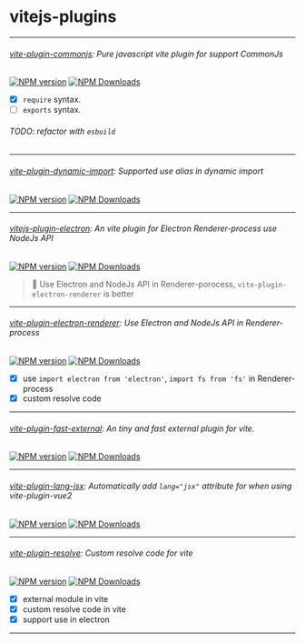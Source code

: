 # vitejs-plugins

---

###### [vite-plugin-commonjs](packages/commonjs): Pure javascript vite plugin for support CommonJs

[![NPM version](https://img.shields.io/npm/v/vite-plugin-commonjs.svg)](https://npmjs.org/package/vite-plugin-commonjs)
[![NPM Downloads](https://img.shields.io/npm/dm/vite-plugin-commonjs.svg)](https://npmjs.org/package/vite-plugin-commonjs)

- [x] `require` syntax.
- [ ] `exports` syntax.

###### TODO: refactor with `esbuild`

---

###### [vite-plugin-dynamic-import](packages/dynamic-import): Supported use alias in dynamic import

[![NPM version](https://img.shields.io/npm/v/vite-plugin-dynamic-import.svg)](https://npmjs.org/package/vite-plugin-dynamic-import)
[![NPM Downloads](https://img.shields.io/npm/dm/vite-plugin-dynamic-import.svg)](https://npmjs.org/package/vite-plugin-dynamic-import)

---

###### [vitejs-plugin-electron](packages/electron): An vite plugin for Electron Renderer-process use NodeJs API

[![NPM version](https://img.shields.io/npm/v/vitejs-plugin-electron.svg)](https://npmjs.org/package/vitejs-plugin-electron)
[![NPM Downloads](https://img.shields.io/npm/dm/vitejs-plugin-electron.svg)](https://npmjs.org/package/vitejs-plugin-electron)

> 🚧 Use Electron and NodeJs API in Renderer-porocess, `vite-plugin-electron-renderer` is better

---

###### [vite-plugin-electron-renderer](packages/electron-renderer): Use Electron and NodeJs API in Renderer-process

[![NPM version](https://img.shields.io/npm/v/vite-plugin-electron-renderer.svg)](https://npmjs.org/package/vite-plugin-electron-renderer)
[![NPM Downloads](https://img.shields.io/npm/dm/vite-plugin-electron-renderer.svg)](https://npmjs.org/package/vite-plugin-electron-renderer)

- [x] use `import electron from 'electron'`, `import fs from 'fs'` in Renderer-process
- [x] custom resolve code

---

###### [vite-plugin-fast-external](packages/fast-external): An tiny and fast external plugin for vite.

[![NPM version](https://img.shields.io/npm/v/vite-plugin-fast-external.svg)](https://npmjs.org/package/vite-plugin-fast-external)
[![NPM Downloads](https://img.shields.io/npm/dm/vite-plugin-fast-external.svg)](https://npmjs.org/package/vite-plugin-fast-external)

---

###### [vite-plugin-lang-jsx](packages/lang-jsx): Automatically add `lang="jsx"` attribute for when using vite-plugin-vue2

[![NPM version](https://img.shields.io/npm/v/vite-plugin-lang-jsx.svg)](https://npmjs.org/package/vite-plugin-lang-jsx)
[![NPM Downloads](https://img.shields.io/npm/dm/vite-plugin-lang-jsx.svg)](https://npmjs.org/package/vite-plugin-lang-jsx)

---

###### [vite-plugin-resolve](packages/resolve): Custom resolve code for vite

[![NPM version](https://img.shields.io/npm/v/vite-plugin-resolve.svg)](https://npmjs.org/package/vite-plugin-resolve)
[![NPM Downloads](https://img.shields.io/npm/dm/vite-plugin-resolve.svg)](https://npmjs.org/package/vite-plugin-resolve)

- [x] external module in vite
- [x] custom resolve code in vite
- [x] support use in electron

---
